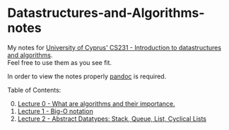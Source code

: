 # Datastructures-and-Algorithms-notes

My notes for [University of Cyprus' CS231 - Introduction to datastructures and algorithms](https://www.cs.ucy.ac.cy/courses/EPL231/).  
Feel free to use them as you see fit.

In order to view the notes properly [pandoc](http://pandoc.org/) is required.

Table of Contents:

0. [Lecture 0 - What are algorithms and their importance.](./Lecture-0.md)
1. [Lecture 1 - Big-O notation](./Lecture-1.md)
2. [Lecture 2 - Abstract Datatypes: Stack, Queue, List, Cyclical Lists](./Lecture-2.md)
